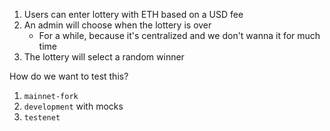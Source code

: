 1. Users can enter lottery with ETH based on a USD fee
2. An admin will choose when the lottery is over
   - For a while, because it's centralized and we don't wanna it for much time
3. The lottery will select a random winner

How do we want to test this?

1. `mainnet-fork`
2. `development` with mocks
3. `testenet`

